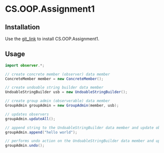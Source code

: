 # CS.OOP.Assignment1

## Installation

Use the [git_link](https://github.com/halelitzhaki/CS.OOP.Assignment1.git) to install CS.OOP.Assignment1.


## Usage

```java
import observer.*;

// create concrete member (observer) data member
ConcreteMember member = new ConcreteMember();

// create undoable string builder data member
UndoableStringBuilder usb = new UndoableStringBuilder();

// create group admin (observerable) data member
GroupAdmin groupAdmin = new GroupAdmin(member, usb);

// updates observers
groupAdmin.updateAll();

// append string to the UndoableStringBuilder data member and update observers
groupAdmin.append("hello world");

// performs undo action on the UndoableStringBuilder data member and update observers
groupAdmin.undo();
```
